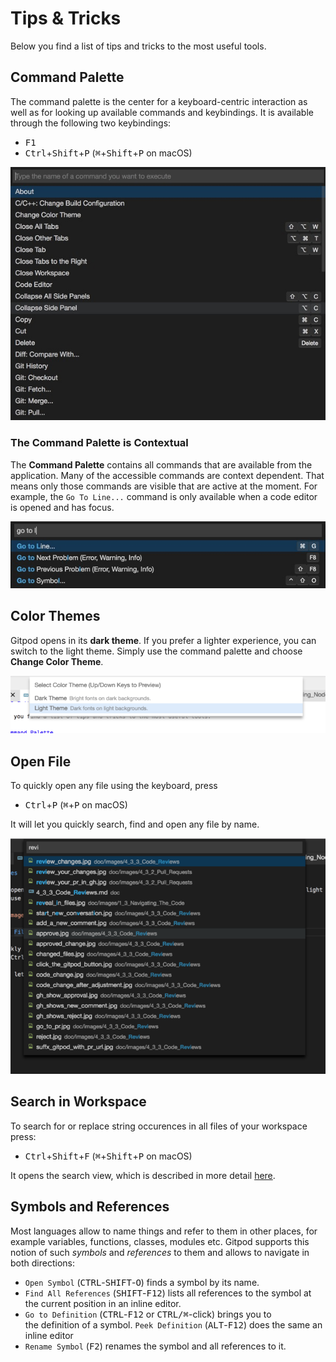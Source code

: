 # Tips & Tricks

Below you find a list of tips and tricks to the most useful tools.

## Command Palette

The command palette is the center for a keyboard-centric interaction as well as for looking up available commands and keybindings. It is available through the following two keybindings:
 - <kbd>F1</kbd> 
 - <kbd>Ctrl</kbd>+<kbd>Shift</kbd>+<kbd>P</kbd> (<kbd>⌘</kbd>+<kbd>Shift</kbd>+<kbd>P</kbd> on macOS)

![](./images/command_palette.jpg)

### The Command Palette is Contextual

The **Command Palette** contains all commands that are available from the application. Many of the accessible commands are context dependent. 
That means only those commands are visible that are active at the moment. For example, the `Go To Line...` command is only available when a code editor is opened and has focus.

![](./images/go_to_line_w_editor.jpg)

## Color Themes

Gitpod opens in its **dark theme**. If you prefer a lighter experience, you can switch to the light theme.
Simply use the command palette and choose **Change Color Theme**.

![Change Color Theme](./images/light-theme.png)

## Open File

To quickly open any file using the keyboard, press
- <kbd>Ctrl</kbd>+<kbd>P</kbd> (<kbd>⌘</kbd>+<kbd>P</kbd> on macOS)

It will let you quickly search, find and open any file by name.

![Open File](./images/open-file.png)

## Search in Workspace

To search for or replace string occurences in all files of your workspace press:
- <kbd>Ctrl</kbd>+<kbd>Shift</kbd>+<kbd>F</kbd> (<kbd>⌘</kbd>+<kbd>Shift</kbd>+<kbd>P</kbd> on macOS)

It opens the search view, which is described in more detail [here](56_Search.md).

## Symbols and References

Most languages allow to name things and refer to them in other places, for example variables, 
functions, classes, modules etc. Gitpod supports this notion of such _symbols_ and _references_
to them and allows to navigate in both directions: 

- `Open Symbol` (<kbd>CTRL</kbd>-<kbd>SHIFT</kbd>-<kbd>O</kbd>) finds a symbol by its name.
- `Find All References` (<kbd>SHIFT</kbd>-<kbd>F12</kbd>) lists all references to the symbol 
at the current position in an inline editor.
- `Go to Definition` (<kbd>CTRL</kbd>-<kbd>F12</kbd> or <kbd>CTRL/⌘</kbd>-click) brings you to  
the definition of a symbol. `Peek Definition` (<kbd>ALT</kbd>-<kbd>F12</kbd>) does the same 
an inline editor
- `Rename Symbol` (<kbd>F2</kbd>) renames the symbol and all references to it.

